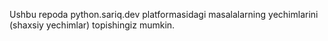 Ushbu repoda python.sariq.dev platformasidagi masalalarning yechimlarini (shaxsiy yechimlar) topishingiz mumkin.
